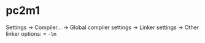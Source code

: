 # pc2m1

Settings -> Compiler... -> Global compiler settings -> Linker settings -> Other linker options: = `-lm`
